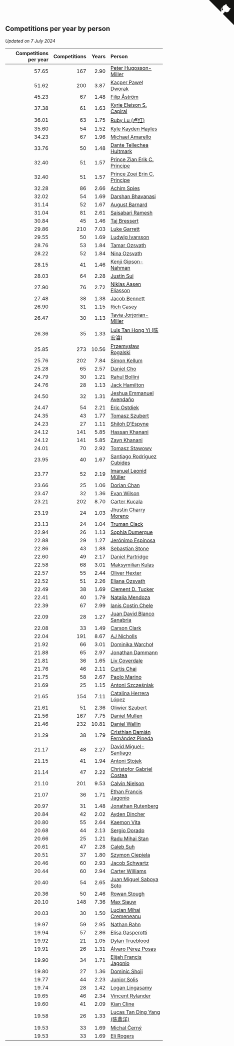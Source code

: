 ## Competitions per year by person

*Updated on  7 July 2024*

| Competitions per year | Competitions | Years | Person |
| ---: | ---: | ---: | :--- |
| 57.65 | 167 | 2.90 | [Peter Hugosson-Miller](https://www.worldcubeassociation.org/persons/2021HUGO01) |
| 51.62 | 200 | 3.87 | [Kacper Paweł Dworak](https://www.worldcubeassociation.org/persons/2020DWOR01) |
| 45.23 | 67 | 1.48 | [Filip Åström](https://www.worldcubeassociation.org/persons/2023ASTR01) |
| 37.38 | 61 | 1.63 | [Kyrie Eleison S. Capiral](https://www.worldcubeassociation.org/persons/2022CAPI02) |
| 36.01 | 63 | 1.75 | [Ruby Lu (卢红)](https://www.worldcubeassociation.org/persons/2022LURU01) |
| 35.60 | 54 | 1.52 | [Kyle Kayden Hayles](https://www.worldcubeassociation.org/persons/2022HAYL02) |
| 34.23 | 67 | 1.96 | [Michael Amarello](https://www.worldcubeassociation.org/persons/2022AMAR09) |
| 33.76 | 50 | 1.48 | [Dante Tellechea Hultmark](https://www.worldcubeassociation.org/persons/2023HULT01) |
| 32.40 | 51 | 1.57 | [Prince Zian Erik C. Principe](https://www.worldcubeassociation.org/persons/2022PRIN08) |
| 32.40 | 51 | 1.57 | [Prince Zoei Erin C. Principe](https://www.worldcubeassociation.org/persons/2022PRIN09) |
| 32.28 | 86 | 2.66 | [Achim Spies](https://www.worldcubeassociation.org/persons/2021SPIE01) |
| 32.02 | 54 | 1.69 | [Darshan Bhavanasi](https://www.worldcubeassociation.org/persons/2022BHAV01) |
| 31.14 | 52 | 1.67 | [August Barnard](https://www.worldcubeassociation.org/persons/2022BARN21) |
| 31.04 | 81 | 2.61 | [Saisabari Ramesh](https://www.worldcubeassociation.org/persons/2021RAME01) |
| 30.84 | 45 | 1.46 | [Taj Bressert](https://www.worldcubeassociation.org/persons/2023BRES01) |
| 29.86 | 210 | 7.03 | [Luke Garrett](https://www.worldcubeassociation.org/persons/2017GARR05) |
| 29.55 | 50 | 1.69 | [Ludwig Ivarsson](https://www.worldcubeassociation.org/persons/2022IVAR01) |
| 28.76 | 53 | 1.84 | [Tamar Ozsvath](https://www.worldcubeassociation.org/persons/2022OZSV04) |
| 28.22 | 52 | 1.84 | [Nina Ozsvath](https://www.worldcubeassociation.org/persons/2022OZSV03) |
| 28.15 | 41 | 1.46 | [Kenji Gipson-Nahman](https://www.worldcubeassociation.org/persons/2023GIPS01) |
| 28.03 | 64 | 2.28 | [Justin Sui](https://www.worldcubeassociation.org/persons/2022SUIJ01) |
| 27.90 | 76 | 2.72 | [Niklas Aasen Eliasson](https://www.worldcubeassociation.org/persons/2021ELIA01) |
| 27.48 | 38 | 1.38 | [Jacob Bennett](https://www.worldcubeassociation.org/persons/2023BENN04) |
| 26.90 | 31 | 1.15 | [Rich Casey](https://www.worldcubeassociation.org/persons/2023CASE06) |
| 26.47 | 30 | 1.13 | [Tavia Jorjorian-Miller](https://www.worldcubeassociation.org/persons/2023JORJ01) |
| 26.36 | 35 | 1.33 | [Luis Tan Hong Yi (陈宏溢)](https://www.worldcubeassociation.org/persons/2023YILU01) |
| 25.85 | 273 | 10.56 | [Przemysław Rogalski](https://www.worldcubeassociation.org/persons/2013ROGA02) |
| 25.76 | 202 | 7.84 | [Simon Kellum](https://www.worldcubeassociation.org/persons/2016KELL12) |
| 25.28 | 65 | 2.57 | [Daniel Cho](https://www.worldcubeassociation.org/persons/2021CHOD01) |
| 24.79 | 30 | 1.21 | [Rahul Bollini](https://www.worldcubeassociation.org/persons/2023BOLL01) |
| 24.76 | 28 | 1.13 | [Jack Hamilton](https://www.worldcubeassociation.org/persons/2023HAMI08) |
| 24.50 | 32 | 1.31 | [Jeshua Emmanuel Avendaño](https://www.worldcubeassociation.org/persons/2023AVEN01) |
| 24.47 | 54 | 2.21 | [Eric Ostdiek](https://www.worldcubeassociation.org/persons/2022OSTD01) |
| 24.35 | 43 | 1.77 | [Tomasz Szubert](https://www.worldcubeassociation.org/persons/2022SZUB02) |
| 24.23 | 27 | 1.11 | [Shiloh D’Espyne](https://www.worldcubeassociation.org/persons/2023DESP01) |
| 24.12 | 141 | 5.85 | [Hassan Khanani](https://www.worldcubeassociation.org/persons/2018KHAN26) |
| 24.12 | 141 | 5.85 | [Zayn Khanani](https://www.worldcubeassociation.org/persons/2018KHAN28) |
| 24.01 | 70 | 2.92 | [Tomasz Stawowy](https://www.worldcubeassociation.org/persons/2021STAW01) |
| 23.95 | 40 | 1.67 | [Santiago Rodríguez Cubides](https://www.worldcubeassociation.org/persons/2022CUBI01) |
| 23.77 | 52 | 2.19 | [Imanuel Leonid Müller](https://www.worldcubeassociation.org/persons/2022MULL02) |
| 23.66 | 25 | 1.06 | [Dorian Chan](https://www.worldcubeassociation.org/persons/2023DORI01) |
| 23.47 | 32 | 1.36 | [Evan Wilson](https://www.worldcubeassociation.org/persons/2023WILS11) |
| 23.21 | 202 | 8.70 | [Carter Kucala](https://www.worldcubeassociation.org/persons/2015KUCA01) |
| 23.19 | 24 | 1.03 | [Jhustin Charry Moreno](https://www.worldcubeassociation.org/persons/2023MORE20) |
| 23.13 | 24 | 1.04 | [Truman Clack](https://www.worldcubeassociation.org/persons/2023CLAC02) |
| 22.94 | 26 | 1.13 | [Sophia Dumergue](https://www.worldcubeassociation.org/persons/2023DUME02) |
| 22.88 | 29 | 1.27 | [Jerónimo Espinosa](https://www.worldcubeassociation.org/persons/2023ESPI07) |
| 22.86 | 43 | 1.88 | [Sebastian Stone](https://www.worldcubeassociation.org/persons/2022STON09) |
| 22.60 | 49 | 2.17 | [Daniel Partridge](https://www.worldcubeassociation.org/persons/2022PART02) |
| 22.58 | 68 | 3.01 | [Maksymilian Kulas](https://www.worldcubeassociation.org/persons/2021KULA02) |
| 22.57 | 55 | 2.44 | [Oliver Hexter](https://www.worldcubeassociation.org/persons/2022HEXT01) |
| 22.52 | 51 | 2.26 | [Eliana Ozsvath](https://www.worldcubeassociation.org/persons/2022OZSV01) |
| 22.49 | 38 | 1.69 | [Clement D. Tucker](https://www.worldcubeassociation.org/persons/2022TUCK09) |
| 22.41 | 40 | 1.79 | [Natalia Mendoza](https://www.worldcubeassociation.org/persons/2022MEND24) |
| 22.39 | 67 | 2.99 | [Ianis Costin Chele](https://www.worldcubeassociation.org/persons/2021CHEL01) |
| 22.09 | 28 | 1.27 | [Juan David Blanco Sanabria](https://www.worldcubeassociation.org/persons/2023SANA04) |
| 22.08 | 33 | 1.49 | [Carson Clark](https://www.worldcubeassociation.org/persons/2023CLAR02) |
| 22.04 | 191 | 8.67 | [AJ Nicholls](https://www.worldcubeassociation.org/persons/2015NICH04) |
| 21.92 | 66 | 3.01 | [Dominika Warchoł](https://www.worldcubeassociation.org/persons/2021WARC01) |
| 21.88 | 65 | 2.97 | [Jonathan Dammann](https://www.worldcubeassociation.org/persons/2021DAMM01) |
| 21.81 | 36 | 1.65 | [Liv Coverdale](https://www.worldcubeassociation.org/persons/2022COVE02) |
| 21.76 | 46 | 2.11 | [Curtis Chai](https://www.worldcubeassociation.org/persons/2022CHAI02) |
| 21.75 | 58 | 2.67 | [Paolo Marino](https://www.worldcubeassociation.org/persons/2021MARI04) |
| 21.69 | 25 | 1.15 | [Antoni Szcześniak](https://www.worldcubeassociation.org/persons/2023SZCZ04) |
| 21.65 | 154 | 7.11 | [Catalina Herrera López](https://www.worldcubeassociation.org/persons/2017LOPE31) |
| 21.61 | 51 | 2.36 | [Oliwier Szubert](https://www.worldcubeassociation.org/persons/2022SZUB01) |
| 21.56 | 167 | 7.75 | [Daniel Mullen](https://www.worldcubeassociation.org/persons/2016MULL04) |
| 21.46 | 232 | 10.81 | [Daniel Wallin](https://www.worldcubeassociation.org/persons/2013WALL03) |
| 21.29 | 38 | 1.79 | [Cristhian Damián Fernández Pineda](https://www.worldcubeassociation.org/persons/2022PINE05) |
| 21.17 | 48 | 2.27 | [David Miguel-Santiago](https://www.worldcubeassociation.org/persons/2022MIGU02) |
| 21.15 | 41 | 1.94 | [Antoni Stojek](https://www.worldcubeassociation.org/persons/2022STOJ03) |
| 21.14 | 47 | 2.22 | [Christofor Gabriel Costea](https://www.worldcubeassociation.org/persons/2022COST03) |
| 21.10 | 201 | 9.53 | [Calvin Nielson](https://www.worldcubeassociation.org/persons/2014NIEL03) |
| 21.07 | 36 | 1.71 | [Ethan Francis Jagonio](https://www.worldcubeassociation.org/persons/2022JAGO03) |
| 20.97 | 31 | 1.48 | [Jonathan Rutenberg](https://www.worldcubeassociation.org/persons/2023RUTE01) |
| 20.84 | 42 | 2.02 | [Ayden Dincher](https://www.worldcubeassociation.org/persons/2022DINC01) |
| 20.80 | 55 | 2.64 | [Kaemon Vita](https://www.worldcubeassociation.org/persons/2021VITA01) |
| 20.68 | 44 | 2.13 | [Sergio Dorado](https://www.worldcubeassociation.org/persons/2022CORR05) |
| 20.66 | 25 | 1.21 | [Radu Mihai Stan](https://www.worldcubeassociation.org/persons/2023STAN09) |
| 20.61 | 47 | 2.28 | [Caleb Suh](https://www.worldcubeassociation.org/persons/2022SUHC01) |
| 20.51 | 37 | 1.80 | [Szymon Ciepiela](https://www.worldcubeassociation.org/persons/2022CIEP01) |
| 20.46 | 60 | 2.93 | [Jacob Schwartz](https://www.worldcubeassociation.org/persons/2021SCHW01) |
| 20.44 | 60 | 2.94 | [Carter Williams](https://www.worldcubeassociation.org/persons/2021WILL06) |
| 20.40 | 54 | 2.65 | [Juan Miguel Saboya Soto](https://www.worldcubeassociation.org/persons/2021SOTO01) |
| 20.36 | 50 | 2.46 | [Rowan Stough](https://www.worldcubeassociation.org/persons/2022STOU01) |
| 20.10 | 148 | 7.36 | [Max Siauw](https://www.worldcubeassociation.org/persons/2017SIAU02) |
| 20.03 | 30 | 1.50 | [Lucian Mihai Cremeneanu](https://www.worldcubeassociation.org/persons/2023CREM01) |
| 19.97 | 59 | 2.95 | [Nathan Rahn](https://www.worldcubeassociation.org/persons/2021RAHN01) |
| 19.94 | 57 | 2.86 | [Elisa Gasperotti](https://www.worldcubeassociation.org/persons/2021GASP01) |
| 19.92 | 21 | 1.05 | [Dylan Trueblood](https://www.worldcubeassociation.org/persons/2023TRUE02) |
| 19.91 | 26 | 1.31 | [Álvaro Pérez Posas](https://www.worldcubeassociation.org/persons/2023POSA01) |
| 19.90 | 34 | 1.71 | [Elijah Francis Jagonio](https://www.worldcubeassociation.org/persons/2022JAGO02) |
| 19.80 | 27 | 1.36 | [Dominic Shoji](https://www.worldcubeassociation.org/persons/2023SHOJ01) |
| 19.77 | 44 | 2.23 | [Junior Solis](https://www.worldcubeassociation.org/persons/2022SOLI03) |
| 19.74 | 28 | 1.42 | [Logan Lingasamy](https://www.worldcubeassociation.org/persons/2023LING02) |
| 19.65 | 46 | 2.34 | [Vincent Rylander](https://www.worldcubeassociation.org/persons/2022RYLA01) |
| 19.60 | 41 | 2.09 | [Kian Cline](https://www.worldcubeassociation.org/persons/2022CLIN01) |
| 19.58 | 26 | 1.33 | [Lucas Tan Ding Yang (陈鼎洋)](https://www.worldcubeassociation.org/persons/2023YANG10) |
| 19.53 | 33 | 1.69 | [Michal Černý](https://www.worldcubeassociation.org/persons/2022CERN03) |
| 19.53 | 33 | 1.69 | [Eli Rogers](https://www.worldcubeassociation.org/persons/2022ROGE05) |


<a href="https://github.com/jonatanklosko/wca_statistics" class="github-corner" aria-label="View source on Github"><svg width="80" height="80" viewBox="0 0 250 250" style="fill:#151513; color:#fff; position: absolute; top: 0; border: 0; right: 0;" aria-hidden="true"><path d="M0,0 L115,115 L130,115 L142,142 L250,250 L250,0 Z"></path><path d="M128.3,109.0 C113.8,99.7 119.0,89.6 119.0,89.6 C122.0,82.7 120.5,78.6 120.5,78.6 C119.2,72.0 123.4,76.3 123.4,76.3 C127.3,80.9 125.5,87.3 125.5,87.3 C122.9,97.6 130.6,101.9 134.4,103.2" fill="currentColor" style="transform-origin: 130px 106px;" class="octo-arm"></path><path d="M115.0,115.0 C114.9,115.1 118.7,116.5 119.8,115.4 L133.7,101.6 C136.9,99.2 139.9,98.4 142.2,98.6 C133.8,88.0 127.5,74.4 143.8,58.0 C148.5,53.4 154.0,51.2 159.7,51.0 C160.3,49.4 163.2,43.6 171.4,40.1 C171.4,40.1 176.1,42.5 178.8,56.2 C183.1,58.6 187.2,61.8 190.9,65.4 C194.5,69.0 197.7,73.2 200.1,77.6 C213.8,80.2 216.3,84.9 216.3,84.9 C212.7,93.1 206.9,96.0 205.4,96.6 C205.1,102.4 203.0,107.8 198.3,112.5 C181.9,128.9 168.3,122.5 157.7,114.1 C157.9,116.9 156.7,120.9 152.7,124.9 L141.0,136.5 C139.8,137.7 141.6,141.9 141.8,141.8 Z" fill="currentColor" class="octo-body"></path></svg></a><style>.github-corner:hover .octo-arm{animation:octocat-wave 560ms ease-in-out}@keyframes octocat-wave{0%,100%{transform:rotate(0)}20%,60%{transform:rotate(-25deg)}40%,80%{transform:rotate(10deg)}}@media (max-width:500px){.github-corner:hover .octo-arm{animation:none}.github-corner .octo-arm{animation:octocat-wave 560ms ease-in-out}}</style>
